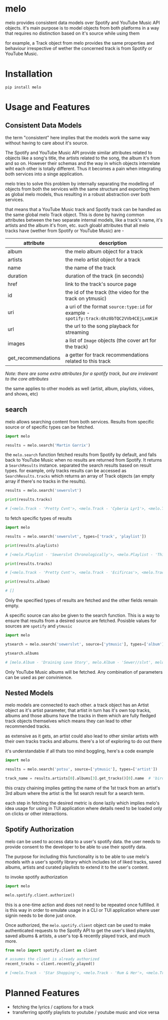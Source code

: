 # melo

melo provides consistent data models over Spotify and YouTube Music API objects.
it's main purpose is to model objects from both platforms in a way that requires no distinction based on it's source while using them

for example, a Track object from melo provides the same properties and behaviour irrespective of wether the concerned track is from Spotify or YouTube Music.

# Installation

    pip install melo

# Usage and Features

## Consistent Data Models

the term "consistent" here implies that the models work the same way without having to care about it's source.

The Spotify and YouTube Music API provide similar attributes related to objects like a song's title, the artists related to the song, the album it's from and so on. However their schemas and the way in which objects interrelate wiht each other is totally different. Thus it becomes a pain when integrating both services into a singe application.

melo tries to solve this problem by internally separating the modelling of objects from both the services with the same structure and exporting them as global melo models, thus resulting in a robust abstraction over both services.

that means that a YouTube Music track and Spotify track can be handled as the same global melo Track object. This is done by having common attributes between the two separate internal models, like a track's name, it's artists and the album it's from, etc. such gloabl attributes that all melo tracks have (wether from Spotify or YouTube Music) are -
  
| attribute           | description                                                                               |
|---------------------|-------------------------------------------------------------------------------------------|
| album               | the melo album object for a track                                                         |
| artists             | the melo artist object for a track                                                        |
| name                | the name of the track                                                                     |
| duration            | duration of the track (in seconds)                                                        |
| href                | link to the track's source page                                                           |
| id                  | the id of the track (the video for the track on ytmusic)                                  |
| uri                 | a uri of the format `source:type:id` for example - `spotify:track:0hz0bTQC2VVb4CEjLxmKiH` |
| url                 | the url to the song playback for streaming                                                |
| images              | a list of `Image` objects (the cover art for the track)                                   |
| get_recommendations | a getter for track recommendations related to this track                                  |

_Note: there are some extra attributes for a spotify track, but are irrelevant to the core attributes_

the same applies to other models as well (artist, album, playlists, vidoes, and shows, etc)

## search

melo allows searching content from both services. Results from specific source or of specific types can be fetched.

```py
import melo

results = melo.search('Martin Garrix')
```

the `melo.search` function fetched results from Spotify by default, and falls back to YouTube Music when no results are returned from Spotify. It returns a `SearchResults` instance. separated the search results based on result types. for example, only tracks results can be accessed as `SearchResults.tracks` which returns an array of Track objects (an empty array if there's no tracks in the results).

```py
results = melo.search('sewerslvt') 

print(results.tracks)

# [<melo.Track - 'Pretty Cvnt'>, <melo.Track - 'Cyberia Lyr1'>, <melo.Track - 'Ecifircas'>, <melo.Track - 'goodbye'>]
```

to fetch specific types of results

```py
import melo

results = melo.search('sewerslvt', types=['track', 'playlist'])  

print(results.playlists)

# [<melo.Playlist - 'Sewerslvt Chronologically'>, <melo.Playlist - 'This Is Sewerslvt'>, <melo.Playlist - 'Breakcore Heaven'>]

print(results.tracks)   

# [<melo.Track - 'Pretty Cvnt'>, <melo.Track - 'Ecifircas'>, <melo.Track - 'goodbye'>, <melo.Track - 'Newlove'>]

print(results.album)

# []
```

Only the specified types of results are fetched and the other fields remain empty.

A specific source can also be given to the search function. This is a way to ensure that results from a desired source are fetched. Posisble values for sources are `spotify` and `ytmusic`

```py
import melo

ytsearch = melo.search('sewerslvt', source=['ytmusic'], types=['album']) 

ytsearch.albums  

# [melo.Album - 'Draining Love Story', melo.Album - 'Sewer//slvt', melo.Album - "we had good times together, don't forget that"]
```

Only YouTube Music albums will be fetched. Any combination of parameters can be used as per convinience.

## Nested Models

melo models are connected to each other. a track object has an Artist object as it's artist parameter, that artist in turn has it's own top tracks, albums and those albums have the tracks in them which are fully fledged track objects themselves which means they can lead to other recommended tracks.

as extensive as it gets, an artist could also lead to other similar artists with their own tracks tracks and albums. there's a lot of exploring to do out there

it's understandable if all thats too mind boggling, here's a code example

```py
import melo

results = melo.search('potsu', source=['ytmusic'], types=['artist'])

track_name = results.artists[0].albums[3].get_tracks()[0].name  # 'bird'
```

this crazy chaining implies getting the name of the 1st track from an artist's 3rd album where the artist is the 1st search result for a search term.

each step in fetching the desired metric is done lazily which implies melo's idea usage for using in TUI application where details need to be loaded only on clicks or other interactions.

## Spotify Authorization

melo can be used to access data to a user's spotify data. the user needs to provide consent to the developer to be able to use their spotify data.

The purpose for including this functionality is to be able to use melo's models with a user's spotify library which includes lot of liked tracks, saved albums, artists and curated playlists to extend it to the user's content.

to invoke spotify authorization

```py
import melo

melo.spotify.client.authorize()
```

this is a one-time action and does not need to be repeated once fulfilled. it is this way in order to emulate usage in a CLI or TUI application where user signin needs to be done just once.

Once authorized, the `melo.spotify.client` object can be used to make authenticated requests to the Spotify API to get the user's liked playlsits, saved albums & artists, a user's top & recently played track, and much more.

```py
from melo import spotify.client as client

# assumes the client is already authorized
recent_tracks = client.recently_played()

# [<melo.Track - 'Star Shopping'>, <melo.Track - 'Rum & Her'>, <melo.Track - 'Understand'>, <melo.Track - '違う'>]
```

# Planned Features

- fetching the lyrics / captions for a track
- transferring spotify playlists to youtube / youtube music and vice versa
